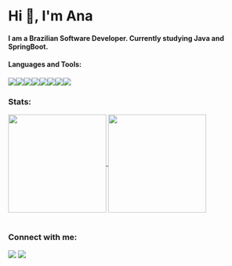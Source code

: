 # Hi 👋, I'm Ana

#### I am a Brazilian Software Developer. Currently studying Java and SpringBoot.

#### Languages and Tools:

<img src="https://img.shields.io/badge/-Oracle-F80000.svg?logo=oracle&style=plastic"><img src="https://img.shields.io/badge/-Java-007396.svg?logo=java&style=plastic"><img src="https://img.shields.io/badge/-Python-3776AB.svg?logo=python&style=plastic"><img src="https://img.shields.io/badge/-Linux-FCC624.svg?logo=linux&style=plastic"><img src="https://img.shields.io/badge/-JavaScript-F7DF1E.svg?logo=javascript&style=plastic"><img src="https://img.shields.io/badge/-Docker-2496ED.svg?logo=docker&style=plastic"><img src="https://img.shields.io/badge/-Angular-DD0031.svg?logo=angular&style=plastic"><img src="https://img.shields.io/badge/-React-61DAFB.svg?logo=react&style=plastic">


### Stats:

<div>
<a href="https://github.com/Anapqas?tab=repositories">
  <img height="200" align="center" src="https://github-readme-stats.vercel.app/api/top-langs/?username=Anapqas&hide=jupyter%20notebook&theme=dracula&hide_langs_below=0" />
</a>

<a href="https://github.com/Anapqas">
  <img height="200" align="center" src="https://github-readme-stats.vercel.app/api?username=Anapqas&show_icons=true&theme=dracula&include_all_commits=true&title_color=7221ff&count_private=true"/>
</a>
</div>

<br>
<div>

</div>

### Connect with me:
<div>
<a href="https://www.linkedin.com/in/ana-stama-2a7722115/" target="_blank"><img src="https://img.shields.io/badge/-LinkedIn-%230077B5?style=for-the-badge&logo=linkedin&logoColor=white" target="_blank"></a>
<a href = "mailto:ana.anderi@gmail.com"><img src="https://img.shields.io/badge/Gmail-D14836?style=for-the-badge&logo=gmail&logoColor=white" target="_blank"></a>
</div>

